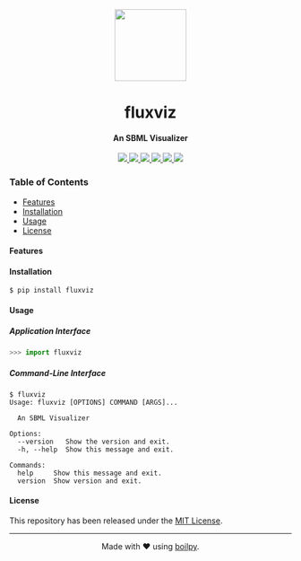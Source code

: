 <div align="center">
  <img src=".github/assets/logo.png" height="128">
  <h1>
      fluxviz
  </h1>
  <h4>An SBML Visualizer</h4>
</div>

<p align="center">
    <a href="https://travis-ci.org/achillesrasquinha/fluxviz">
      <img src="https://img.shields.io/travis/achillesrasquinha/fluxviz.svg?style=flat-square">
    </a>
    <a href="https://coveralls.io/github/achillesrasquinha/fluxviz">
      <img src="https://img.shields.io/coveralls/github/achillesrasquinha/fluxviz.svg?style=flat-square">
    </a>
    <a href="https://pypi.org/project/fluxviz/">
      <img src="https://img.shields.io/pypi/v/fluxviz.svg?style=flat-square">
    </a>
    <a href="https://pypi.org/project/fluxviz/">
      <img src="https://img.shields.io/pypi/l/fluxviz.svg?style=flat-square">
    </a>
    <a href="https://pypi.org/project/fluxviz/">
		  <img src="https://img.shields.io/pypi/pyversions/fluxviz.svg?style=flat-square">
	  </a>
    <a href="https://git.io/boilpy">
      <img src="https://img.shields.io/badge/made%20with-boilpy-red.svg?style=flat-square">
    </a>
</p>

### Table of Contents
* [Features](#features)
* [Installation](#installation)
* [Usage](#usage)
* [License](#license)

#### Features


#### Installation

```shell
$ pip install fluxviz
```

#### Usage

##### Application Interface

```python
>>> import fluxviz
```


##### Command-Line Interface

```console
$ fluxviz
Usage: fluxviz [OPTIONS] COMMAND [ARGS]...

  An SBML Visualizer

Options:
  --version   Show the version and exit.
  -h, --help  Show this message and exit.

Commands:
  help     Show this message and exit.
  version  Show version and exit.
```


#### License

This repository has been released under the [MIT License](LICENSE).

---

<div align="center">
  Made with ❤️ using <a href="https://git.io/boilpy">boilpy</a>.
</div>